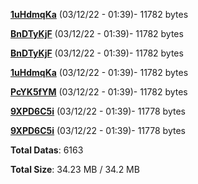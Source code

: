 [**1uHdmqKa**](/data/1uHdmqKa.txt) (03/12/22 - 01:39)- 11782 bytes

[**BnDTyKjF**](/data/BnDTyKjF.txt) (03/12/22 - 01:39)- 11782 bytes

[**BnDTyKjF**](/data/BnDTyKjF.txt) (03/12/22 - 01:39)- 11782 bytes

[**1uHdmqKa**](/data/1uHdmqKa.txt) (03/12/22 - 01:39)- 11782 bytes

[**PcYK5fYM**](/data/PcYK5fYM.txt) (03/12/22 - 01:39)- 11782 bytes

[**9XPD6C5i**](/data/9XPD6C5i.txt) (03/12/22 - 01:39)- 11778 bytes

[**9XPD6C5i**](/data/9XPD6C5i.txt) (03/12/22 - 01:39)- 11778 bytes

**Total Datas**: 6163

**Total Size**: 34.23 MB / 34.2 MB